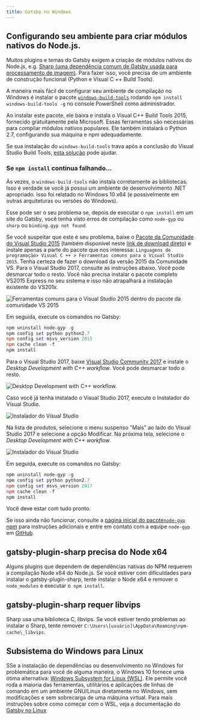 ```yaml
---
title: Gatsby no Windows
---
```


## Configurando seu ambiente para criar módulos nativos do Node.js.

Muitos plugins e temas do Gatsby exigem a criação de módulos nativos do Node.js, e.g.
[Sharp (uma dependência comum de Gatsby usada para processamento de imagem)](/packages/gatsby-plugin-sharp/).
Para fazer isso, você precisa de um ambiente de construção funcional (Python e Visual C ++ Build Tools).

A maneira mais fácil de configurar seu ambiente de compilação no Windows é instalar o pacote
[`windows-build-tools`](https://github.com/felixrieseberg/windows-build-tools)
rodando `npm install windows-build-tools -g` no console PowerShell como administrador.


Ao instalar este pacote, ele baixa e instala o Visual C++ Build Tools 2015, fornecido gratuitamente pela Microsoft. Essas ferramentas são necessárias para compilar módulos nativos populares. Ele também instalará o Python 2.7, configurando sua máquina e npm adequadamente.

Se sua instalação do `windows-build-tools` trava após a conclusão do Visual Studio Build Tools, [esta solução](https://github.com/felixrieseberg/windows-build-tools/issues/47#issuecomment-296881488) pode ajudar.

### Se `npm install` continua falhando...

Às vezes, o `windows-build-tools` não instala corretamente as
bibliotecas. Isso é verdade se você já possui um ambiente de desenvolvimento .NET
apropriado. Isso foi relatado no Windows 10 x64 (e possivelmente em outras
arquiteturas ou versões do Windows).

Esse pode ser o seu problema se, depois de executar o `npm install` em um site do Gatsby, você tenha visto erros de compilação como `node-gyp` ou` sharp` ou `binding.gyp not found`.

Se você suspeitar que este é seu problema, baixe o
[Pacote da Comunidade do Visual Studio 2015](https://www.visualstudio.com/vs/older-downloads/) (também disponível neste [link de download direto](https://go.microsoft.com/fwlink/?LinkId=532606&clcid=0x409))
e instale apenas a parte do pacote que nos interessa: `Linguagens de programação> Visual C ++ > Ferramentas comuns para o Visual Studio 2015`. Tenha certeza de
fazer o download da versão 2015 da Comunidade VS. Para o Visual Studio 2017, consulte as instruções abaixo. Você pode desmarcar todo o resto. Você não precisa instalar o pacote completo VS2015 Express no seu sistema e isso não atrapalhará a instalação existente do VS201x.

![Ferramentas comuns para o Visual Studio 2015 dentro do pacote da comunidade VS 2015](https://i.stack.imgur.com/J1aet.png)

Em seguida, execute os comandos no Gatsby:

```powershell
npm uninstall node-gyp -g
npm config set python python2.7
npm config set msvs_version 2015
npm cache clean -f
npm install
```

Para o Visual Studio 2017, baixe [Visual Studio Community 2017](https://visualstudio.microsoft.com/vs/community/) e instale o _Desktop Development with C++ workflow_. Você pode desmarcar todo o resto.

![Desktop Development with C++ workflow.](https://i.imgur.com/dPknorD.png)

Caso você já tenha instalado o Visual Studio 2017, execute o Instalador do Visual Studio.

![Instalador do Visual Studio](https://i.imgur.com/H5PVEbu.png)

Na lista de produtos, selecione o menu suspenso "Mais" ao lado do Visual Studio 2017 e selecione a opção Modificar. Na próxima tela, selecione o _Desktop Development with C++ workflow_.

![Instalador do Visual Studio](https://i.imgur.com/7SFsS99.png)

Em seguida, execute os comandos no Gatsby:

```powershell
npm uninstall node-gyp -g
npm config set python python2.7
npm config set msvs_version 2017
npm cache clean -f
npm install
```

Você deve estar com tudo pronto.

Se isso ainda não funcionar, consulte a
[página inicial do pacote`node-gyp` npm](https://www.npmjs.com/package/node-gyp) para
instruções adicionais e entre em contato com a equipe `node-gyp` em
[GitHub](https://github.com/nodejs/node-gyp/issues).

## gatsby-plugin-sharp precisa do Node x64

Alguns plugins que dependem de dependências nativas do NPM requerem a compilação Node x64 do Node.js. Se você estiver com dificuldades para instalar o gatsby-plugin-sharp, tente instalar o Node x64 e remover o `node_modules` e executar o` npm install`.

## gatsby-plugin-sharp requer libvips

Sharp usa uma biblioteca C, libvips. Se você estiver tendo problemas ao instalar o Sharp, tente remover `C:\Users\[usuário]\AppData\Roaming\npm-cache\_libvips`.

## Subsistema do Windows para Linux

SSe a instalação de dependências ou desenvolvimento no Windows for problemática para você de alguma maneira, o Windows 10 fornece uma ótima alternativa:  [Windows Subsystem for Linux (WSL)](https://docs.microsoft.com/en-us/windows/wsl/about). Ele permite você roda a maioria das ferramentas, utilitários e aplicações de linhas de comando em um ambiente GNU/Linux diretamente no Windows, sem modificações e sem sobrecarga de uma máquina virtual. Para mais instruções sobre como começar com o WSL, veja a documentação do [Gatsby no Linux](/docs/gatsby-on-linux/#windows-subsystem-linux-wsl)